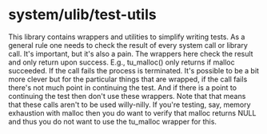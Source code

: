 # system/ulib/test-utils

This library contains wrappers and utilities to simplify writing tests.
As a general rule one needs to check the result of every system call
or library call. It's important, but it's also a pain.
The wrappers here check the result and only return upon success.
E.g., tu_malloc() only returns if malloc succeeded.
If the call fails the process is terminated.
It's possible to be a bit more clever but for the particular
things that are wrapped, if the call fails there's not much point
in continuing the test. And if there is a point to continuing
the test then don't use these wrappers.
Note that that means that these calls aren't to be
used willy-nilly. If you're testing, say, memory exhaustion with malloc
then you do want to verify that malloc returns NULL and thus you do not
want to use the tu_malloc wrapper for this.
